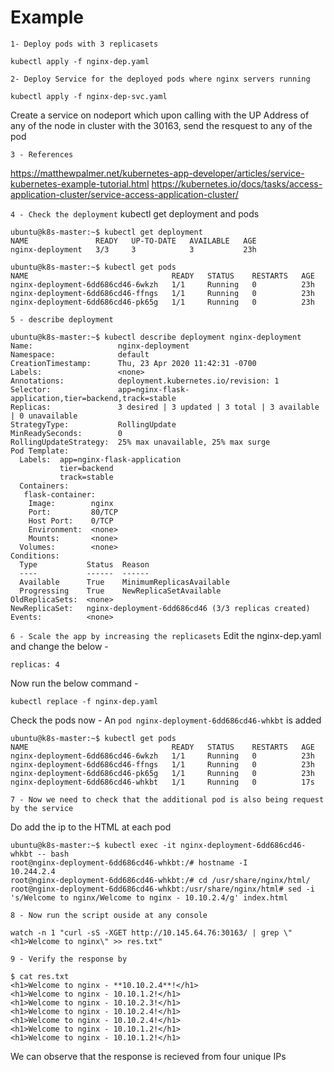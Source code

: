 # Example
`1- Deploy pods with 3 replicasets`
```
kubectl apply -f nginx-dep.yaml
```


`2- Deploy Service for the deployed pods where nginx servers running`
```
kubectl apply -f nginx-dep-svc.yaml
```

Create a service on nodeport which upon
calling with the UP Address of any  of the
node in cluster with the 30163, send the
resquest to any of the pod 

`3 - References`

https://matthewpalmer.net/kubernetes-app-developer/articles/service-kubernetes-example-tutorial.html
https://kubernetes.io/docs/tasks/access-application-cluster/service-access-application-cluster/

`4 - Check the deployment`
kubectl get deployment and pods

```
ubuntu@k8s-master:~$ kubectl get deployment
NAME               READY   UP-TO-DATE   AVAILABLE   AGE
nginx-deployment   3/3     3            3           23h
```

```
ubuntu@k8s-master:~$ kubectl get pods
NAME                                READY   STATUS    RESTARTS   AGE
nginx-deployment-6dd686cd46-6wkzh   1/1     Running   0          23h
nginx-deployment-6dd686cd46-ffngs   1/1     Running   0          23h
nginx-deployment-6dd686cd46-pk65g   1/1     Running   0          23h
```

`5 - describe deployment`

```
ubuntu@k8s-master:~$ kubectl describe deployment nginx-deployment
Name:                   nginx-deployment
Namespace:              default
CreationTimestamp:      Thu, 23 Apr 2020 11:42:31 -0700
Labels:                 <none>
Annotations:            deployment.kubernetes.io/revision: 1
Selector:               app=nginx-flask-application,tier=backend,track=stable
Replicas:               3 desired | 3 updated | 3 total | 3 available | 0 unavailable
StrategyType:           RollingUpdate
MinReadySeconds:        0
RollingUpdateStrategy:  25% max unavailable, 25% max surge
Pod Template:
  Labels:  app=nginx-flask-application
           tier=backend
           track=stable
  Containers:
   flask-container:
    Image:        nginx
    Port:         80/TCP
    Host Port:    0/TCP
    Environment:  <none>
    Mounts:       <none>
  Volumes:        <none>
Conditions:
  Type           Status  Reason
  ----           ------  ------
  Available      True    MinimumReplicasAvailable
  Progressing    True    NewReplicaSetAvailable
OldReplicaSets:  <none>
NewReplicaSet:   nginx-deployment-6dd686cd46 (3/3 replicas created)
Events:          <none>
```


`6 - Scale the app by increasing the replicasets`
Edit the nginx-dep.yaml and change the below - 

```
replicas: 4
```
Now run the below command -

```
kubectl replace -f nginx-dep.yaml
```

Check the pods now - An `pod nginx-deployment-6dd686cd46-whkbt` is added

```
ubuntu@k8s-master:~$ kubectl get pods
NAME                                READY   STATUS    RESTARTS   AGE
nginx-deployment-6dd686cd46-6wkzh   1/1     Running   0          23h
nginx-deployment-6dd686cd46-ffngs   1/1     Running   0          23h
nginx-deployment-6dd686cd46-pk65g   1/1     Running   0          23h
nginx-deployment-6dd686cd46-whkbt   1/1     Running   0          17s
```


`7 - Now we need to check that the additional pod is also being request by the service`

Do add the ip to the HTML at each pod
```
ubuntu@k8s-master:~$ kubectl exec -it nginx-deployment-6dd686cd46-whkbt -- bash
root@nginx-deployment-6dd686cd46-whkbt:/# hostname -I
10.244.2.4
root@nginx-deployment-6dd686cd46-whkbt:/# cd /usr/share/nginx/html/
root@nginx-deployment-6dd686cd46-whkbt:/usr/share/nginx/html# sed -i 's/Welcome to nginx/Welcome to nginx - 10.10.2.4/g' index.html
```

`8 - Now run the script ouside at any console `
```
watch -n 1 "curl -sS -XGET http://10.145.64.76:30163/ | grep \"<h1>Welcome to nginx\" >> res.txt"
```

`9 - Verify the response by `

```
$ cat res.txt 
<h1>Welcome to nginx - **10.10.2.4**!</h1>
<h1>Welcome to nginx - 10.10.1.2!</h1>
<h1>Welcome to nginx - 10.10.2.3!</h1>
<h1>Welcome to nginx - 10.10.2.4!</h1>
<h1>Welcome to nginx - 10.10.2.4!</h1>
<h1>Welcome to nginx - 10.10.1.2!</h1>
<h1>Welcome to nginx - 10.10.1.2!</h1>
```

We can observe that the response is recieved from four unique IPs

